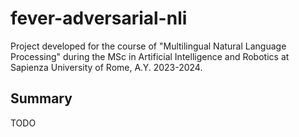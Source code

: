 # fever-adversarial-nli

Project developed for the course of "Multilingual Natural Language Processing" during the MSc in Artificial Intelligence and Robotics at Sapienza University of Rome, A.Y. 2023-2024.

## Summary

TODO
